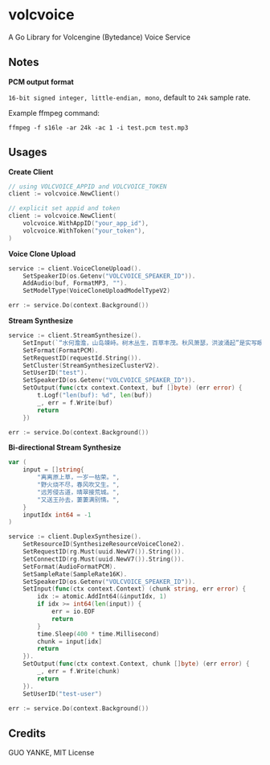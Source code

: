 # volcvoice

A Go Library for Volcengine (Bytedance) Voice Service

## Notes

**PCM output format**

`16-bit signed integer, little-endian, mono`, default to `24k` sample rate.

Example ffmpeg command:

```
ffmpeg -f s16le -ar 24k -ac 1 -i test.pcm test.mp3
```

## Usages

**Create Client**

```go
// using VOLCVOICE_APPID and VOLCVOICE_TOKEN
client := volcvoice.NewClient()

// explicit set appid and token
client := volcvoice.NewClient(
    volcvoice.WithAppID("your_app_id"),
    volcvoice.WithToken("your_token"),
)
```

**Voice Clone Upload**

```go
service := client.VoiceCloneUpload().
	SetSpeakerID(os.Getenv("VOLCVOICE_SPEAKER_ID")).
	AddAudio(buf, FormatMP3, "").
	SetModelType(VoiceCloneUploadModelTypeV2)

err := service.Do(context.Background())
```

**Stream Synthesize**

```go
service := client.StreamSynthesize().
	SetInput(`“水何澹澹，山岛竦峙。树木丛生，百草丰茂。秋风萧瑟，洪波涌起”是实写眼前的景观，神奇而又壮观。“水何澹澹，山岛竦峙”是望海初得的大致印象，有点像绘画的轮廓。`).
	SetFormat(FormatPCM).
	SetRequestID(requestId.String()).
	SetCluster(StreamSynthesizeClusterV2).
	SetUserID("test").
	SetSpeakerID(os.Getenv("VOLCVOICE_SPEAKER_ID")).
	SetOutput(func(ctx context.Context, buf []byte) (err error) {
		t.Logf("len(buf): %d", len(buf))
		_, err = f.Write(buf)
		return
	})

err := service.Do(context.Background())
```

**Bi-directional Stream Synthesize**

```go
var (
	input = []string{
		"离离原上草，一岁一枯荣。",
		"野火烧不尽，春风吹又生。",
		"远芳侵古道，晴翠接荒城。",
		"又送王孙去，萋萋满别情。",
	}
	inputIdx int64 = -1
)

service := client.DuplexSynthesize().
	SetResourceID(SynthesizeResourceVoiceClone2).
	SetRequestID(rg.Must(uuid.NewV7()).String()).
	SetConnectID(rg.Must(uuid.NewV7()).String()).
	SetFormat(AudioFormatPCM).
	SetSampleRate(SampleRate16K).
	SetSpeakerID(os.Getenv("VOLCVOICE_SPEAKER_ID")).
	SetInput(func(ctx context.Context) (chunk string, err error) {
		idx := atomic.AddInt64(&inputIdx, 1)
		if idx >= int64(len(input)) {
			err = io.EOF
			return
		}
		time.Sleep(400 * time.Millisecond)
		chunk = input[idx]
		return
	}).
	SetOutput(func(ctx context.Context, chunk []byte) (err error) {
		_, err = f.Write(chunk)
		return
	}).
	SetUserID("test-user")

err := service.Do(context.Background())
```

## Credits

GUO YANKE, MIT License
